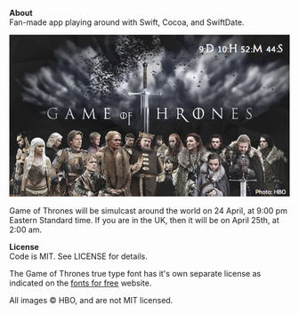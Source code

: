 **About**  
Fan-made app playing around with Swift, Cocoa, and SwiftDate.

![](screenshot.png)

Game of Thrones will be simulcast around the world on 24 April, at 9:00 pm Eastern Standard time.  If you are in the UK, then it will be on April 25th, at 2:00 am.

**License**  
Code is MIT.  See LICENSE for details.  

The Game of Thrones true type font has it's own separate license as indicated on the [fonts for free](http://www.fonts4free.net/game-of-thrones-font.html) website.

All images © HBO, and are not MIT licensed.

